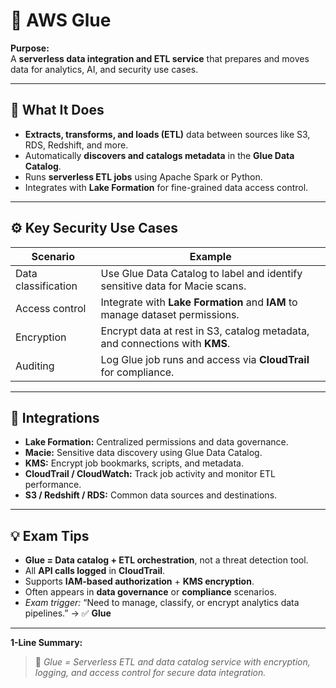 # 🧮 AWS Glue

**Purpose:**  
A **serverless data integration and ETL service** that prepares and moves data for analytics, AI, and security use cases.

---

## 🔑 What It Does
- **Extracts, transforms, and loads (ETL)** data between sources like S3, RDS, Redshift, and more.  
- Automatically **discovers and catalogs metadata** in the **Glue Data Catalog**.  
- Runs **serverless ETL jobs** using Apache Spark or Python.  
- Integrates with **Lake Formation** for fine-grained data access control.

---

## ⚙️ Key Security Use Cases
| Scenario | Example |
|-----------|----------|
| Data classification | Use Glue Data Catalog to label and identify sensitive data for Macie scans. |
| Access control | Integrate with **Lake Formation** and **IAM** to manage dataset permissions. |
| Encryption | Encrypt data at rest in S3, catalog metadata, and connections with **KMS**. |
| Auditing | Log Glue job runs and access via **CloudTrail** for compliance. |

---

## 🧭 Integrations
- **Lake Formation:** Centralized permissions and data governance.  
- **Macie:** Sensitive data discovery using Glue Data Catalog.  
- **KMS:** Encrypt job bookmarks, scripts, and metadata.  
- **CloudTrail / CloudWatch:** Track job activity and monitor ETL performance.  
- **S3 / Redshift / RDS:** Common data sources and destinations.

---

## 💡 Exam Tips
- **Glue = Data catalog + ETL orchestration**, not a threat detection tool.  
- All **API calls logged** in **CloudTrail**.  
- Supports **IAM-based authorization** + **KMS encryption**.  
- Often appears in **data governance** or **compliance** scenarios.  
- *Exam trigger:* “Need to manage, classify, or encrypt analytics data pipelines.” → ✅ **Glue**

---

**1-Line Summary:**  
> 🧠 *Glue = Serverless ETL and data catalog service with encryption, logging, and access control for secure data integration.*
